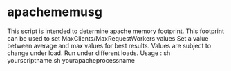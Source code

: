 # apachememusg
This script is intended to determine apache memory footprint.
This footprint can be used to set MaxClients/MaxRequestWorkers values
Set a value between average and max values for best results.
Values are subject to change under load. Run under different loads.
Usage : sh yourscriptname.sh yourapacheprocessname
